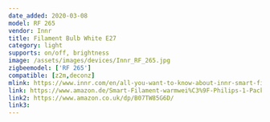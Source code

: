 ```yaml
---
date_added: 2020-03-08
model: RF 265
vendor: Innr
title: Filament Bulb White E27
category: light
supports: on/off, brightness
image: /assets/images/devices/Innr_RF_265.jpg
zigbeemodel: ['RF 265']
compatible: [z2m,deconz]
mlink: https://www.innr.com/en/all-you-want-to-know-about-innr-smart-filament-bulbs/
link: https://www.amazon.de/Smart-Filament-warmwei%C3%9F-Philips-1-Pack/dp/B07TTTFFHK/
link2: https://www.amazon.co.uk/dp/B07TW85G6D/
link3: 
---
```

